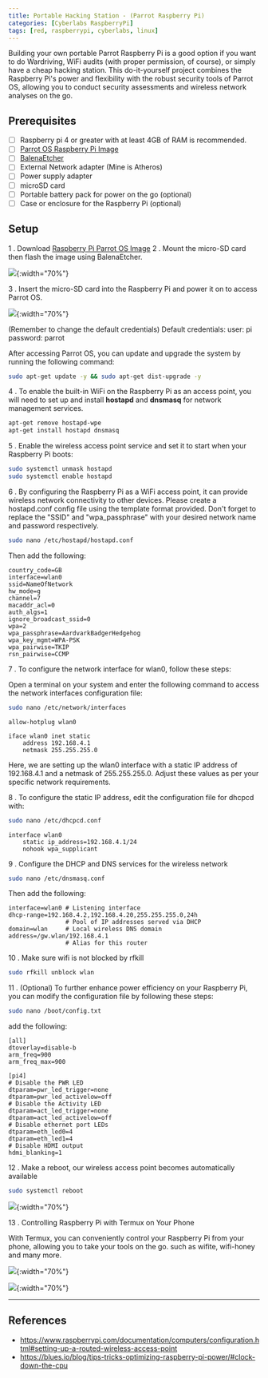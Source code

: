 ```yaml
---
title: Portable Hacking Station - (Parrot Raspberry Pi)
categories: [Cyberlabs RaspberryPi]
tags: [red, raspberrypi, cyberlabs, linux]
---
```


Building your own portable Parrot Raspberry Pi is a good option if you want to do Wardriving, WiFi audits (with proper permission, of course), or simply have a cheap hacking station. This do-it-yourself project combines the Raspberry Pi's power and flexibility with the robust security tools of Parrot OS, allowing you to conduct security assessments and wireless network analyses on the go. 

## Prerequisites 
- [ ] Raspberry pi 4 or greater with at least 4GB of RAM is recommended.
- [ ] [Parrot OS Raspberry Pi Image](https://deb.parrot.sh/parrot/iso/5.3/Parrot-security-rpi-5.3_arm64.img.xz)
- [ ] [BalenaEtcher](https://etcher.balena.io/) 
- [ ] External Network adapter (Mine is Atheros)
- [ ] Power supply adapter
- [ ] microSD card
- [ ] Portable battery pack for power on the go (optional)
- [ ] Case or enclosure for the Raspberry Pi (optional)

## Setup  
1 . Download [Raspberry Pi Parrot OS Image](https://www.parrotsec.org/download/)
2 . Mount the micro-SD card then flash the image using BalenaEtcher.

![]({{site.baseurl}}/assets/img/2023-07-13-Portable-Hacking-Station-5.jpg){:width="70%"}

3 . Insert the micro-SD card into the Raspberry Pi and power it on to access Parrot OS.
 
![]({{site.baseurl}}/assets/img/2023-07-13-Portable-Hacking-Station.jpg){:width="70%"}

(Remember to change the default credentials)
Default credentials:
	user: pi
	password: parrot

After accessing Parrot OS, you can update and upgrade the system by running the following command:
```bash 
sudo apt-get update -y && sudo apt-get dist-upgrade -y
```

4 . To enable the built-in WiFi on the Raspberry Pi as an access point, you will need to set up and install **hostapd** and **dnsmasq** for network management services. 
```bash
apt-get remove hostapd-wpe 
apt-get install hostapd dnsmasq
```

5 . Enable the wireless access point service and set it to start when your Raspberry Pi boots:
```bash
sudo systemctl unmask hostapd
sudo systemctl enable hostapd
```


6 . By configuring the Raspberry Pi as a WiFi access point, it can provide wireless network connectivity to other devices. Please create a hostapd.conf config file using the template format provided. Don't forget to replace the "SSID" and "wpa_passphrase" with your desired network name and password respectively.


```bash
sudo nano /etc/hostapd/hostapd.conf
```

Then add the following: 

```
country_code=GB
interface=wlan0
ssid=NameOfNetwork
hw_mode=g
channel=7
macaddr_acl=0
auth_algs=1
ignore_broadcast_ssid=0
wpa=2
wpa_passphrase=AardvarkBadgerHedgehog
wpa_key_mgmt=WPA-PSK
wpa_pairwise=TKIP
rsn_pairwise=CCMP
```

7 . To configure the network interface for wlan0, follow these steps:

Open a terminal on your system and enter the following command to access the network interfaces configuration file:

```bash 
sudo nano /etc/network/interfaces
```

```
allow-hotplug wlan0

iface wlan0 inet static
    address 192.168.4.1
    netmask 255.255.255.0
```

Here, we are setting up the wlan0 interface with a static IP address of 192.168.4.1 and a netmask of 255.255.255.0. Adjust these values as per your specific network requirements.


8 . To configure the static IP address, edit the configuration file for dhcpcd with:
```bash
sudo nano /etc/dhcpcd.conf
```

```
interface wlan0
    static ip_address=192.168.4.1/24
    nohook wpa_supplicant
```

9 . Configure the DHCP and DNS services for the wireless network

```bash
sudo nano /etc/dnsmasq.conf
```

Then add the following: 

```
interface=wlan0 # Listening interface
dhcp-range=192.168.4.2,192.168.4.20,255.255.255.0,24h
                # Pool of IP addresses served via DHCP
domain=wlan     # Local wireless DNS domain
address=/gw.wlan/192.168.4.1
                # Alias for this router
```

10 .  Make sure wifi is not blocked by rfkill

```bash
sudo rfkill unblock wlan
```

11 .  (Optional) To further enhance power efficiency on your Raspberry Pi, you can modify the configuration file by following these steps:

```bash
sudo nano /boot/config.txt 
```
add the following: 
```
[all]
dtoverlay=disable-b
arm_freq=900
arm_freq_max=900

[pi4]
# Disable the PWR LED
dtparam=pwr_led_trigger=none
dtparam=pwr_led_activelow=off
# Disable the Activity LED
dtparam=act_led_trigger=none
dtparam=act_led_activelow=off
# Disable ethernet port LEDs
dtparam=eth_led0=4
dtparam=eth_led1=4
# Disable HDMI output
hdmi_blanking=1
```


12 . Make a reboot, our wireless access point becomes automatically available 


```bash 
sudo systemctl reboot
```
![]({{site.baseurl}}/assets/img/2023-07-13-Portable-Hacking-Station-6.jpg){:width="70%"}

13 .  Controlling Raspberry Pi with Termux on Your Phone

With Termux, you can conveniently control your Raspberry Pi from your phone, allowing you to take your tools on the go. such as wifite, wifi-honey and many more.

![]({{site.baseurl}}/assets/img/2023-07-13-Portable-Hacking-Station-7.jpg){:width="70%"}

![]({{site.baseurl}}/assets/img/2023-07-13-Portable-Hacking-Station-8.jpg){:width="70%"}

--- 
## References
- https://www.raspberrypi.com/documentation/computers/configuration.html#setting-up-a-routed-wireless-access-point
- https://blues.io/blog/tips-tricks-optimizing-raspberry-pi-power/#clock-down-the-cpu